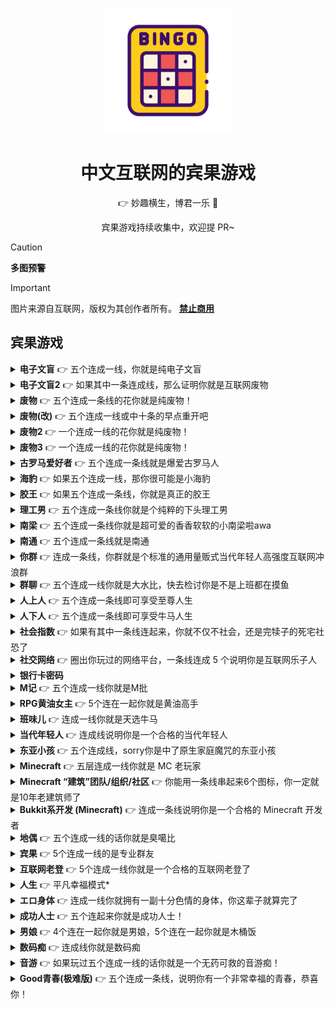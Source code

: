 <p align="center">
  <a href="https://github.com/tuanzisama/chinese-bingo-game">
    <img src="./assets/repo-icon.png" width="200" height="200" alt="Chinese Bingo Game">
  </a>
</p>

<div align="center">
  
# 中文互联网的宾果游戏

👉 妙趣横生，博君一乐 🤣

宾果游戏持续收集中，欢迎提 PR~

</div>

> [!CAUTION]
> **多图预警**

> [!IMPORTANT]  
> 图片来源自互联网，版权为其创作者所有。
> <u>**禁止商用**</u>

## 宾果游戏

<details>
  <summary><b>电子文盲</b> 👉 五个连成一线，你就是纯电子文盲</summary>
  
  ![电子文盲](./bingo-games/电子文盲.jpeg)
</details>

<details>
  <summary><b>电子文盲2</b> 👉 如果其中一条连成线，那么证明你就是互联网废物</summary>
  
  ![电子文盲2](./bingo-games/电子文盲2.jpg)
</details>

<details>
  <summary><b>废物</b> 👉 五个连成一条线的花你就是纯废物！</summary>
  
  ![废物](./bingo-games/废物.png)
</details>

<details>
  <summary><b>废物(改)</b> 👉 五个连成一线或中十条的早点重开吧</summary>
  
  ![废物(改)](./bingo-games/废物(改).png)
</details>

<details>
  <summary><b>废物2</b> 👉 一个连成一线的花你就是纯废物！</summary>
  
  ![废物宾果2](./bingo-games/废物2.jpeg)
</details>

<details>
  <summary><b>废物3</b> 👉 一个连成一线的花你就是纯废物！</summary>
  
  ![废物宾果2](./bingo-games/废物3.jpg)
</details>

<details>
  <summary><b>古罗马爱好者</b> 👉 五个连成一条线就是爆爱古罗马人</summary>
  
  ![古罗马爱好者](./bingo-games/古罗马爱好者.png)
</details>

<details>
  <summary><b>海豹</b> 👉 如果五个连成一线，那你很可能是小海豹</summary>
  
  ![海豹](./bingo-games/海豹.jpg)
</details>

<details>
  <summary><b>胶王</b> 👉 如果五个连成一条线，你就是真正的胶王</summary>
  
  ![胶王](./bingo-games/胶王.jpg)
</details>

<details>
  <summary><b>理工男</b> 👉 五个连成一条线你就是个纯粹的下头理工男</summary>
  
  ![理工男](./bingo-games/理工男.jpg)
</details>

<details>
  <summary><b>南梁</b> 👉 五个连成一条线你就是超可爱的香香软软的小南梁啦awa</summary>
  
  ![南梁](./bingo-games/南梁.jpg)
</details>

<details>
  <summary><b>南通</b> 👉 五个连成一条线就是南通</summary>
  
  ![南通](./bingo-games/南通.jpg)
</details>

<details>
  <summary><b>你群</b> 👉 连成一条线，你群就是个标准的通用量贩式当代年轻人高强度互联网冲浪群</summary>
  
  ![你群](./bingo-games/你群.jpg)
</details>

<details>
  <summary><b>群聊</b> 👉 五个连成一线你就是大水比，快去检讨你是不是上班都在摸鱼</summary>
  
  ![群聊](./bingo-games/群聊.jpg)
</details>

<details>
  <summary><b>人上人</b> 👉 五个连成一条线即可享受至尊人生</summary>
  
  ![人上人](./bingo-games/人上人.jpg)
</details>

<details>
  <summary><b>人下人</b> 👉 五个连成一条线即可享受牛马人生</summary>
  
  ![人下人](./bingo-games/人下人.jpg)
</details>

<details>
  <summary><b>社会指数</b> 👉 如果有其中一条线连起来，你就不仅不社会，还是完犊子的死宅社恐了</summary>
  
  ![社会指数](./bingo-games/社会指数.jpg)
</details>

<details>
  <summary><b>社交网络</b> 👉 圈出你玩过的网络平台，一条线连成 5 个说明你是互联网乐子人</summary>
  
  ![社交网络](./bingo-games/社交网络.jpg)
</details>

<details>
  <summary><b>银行卡密码</b></summary>
  
  ![银行卡密码](./bingo-games/银行卡密码.jpg)
</details>

<details>
  <summary><b>M记</b> 👉 五个连成一线你就是M批</summary>
  
  ![M记](./bingo-games/M记.jpg)
</details>

<details>
  <summary><b>RPG黄油女主</b> 👉 5个连在一起你就是黄油高手</summary>
  
  ![RPG黄油女主](./bingo-games/RPG黄油女主.jpg)
</details>

<details>
  <summary><b>班味儿</b> 👉 连成一线你就是天选牛马</summary>
  
  ![班味儿](./bingo-games/班味儿.png)
</details>

<details>
  <summary><b>当代年轻人</b> 👉 连成线说明你是一个合格的当代年轻人</summary>
  
  ![当代年轻人](./bingo-games/当代年轻人.jpg)
</details>

<details>
  <summary><b>东亚小孩</b> 👉 五个连成线，sorry你是中了原生家庭魔咒的东亚小孩</summary>
  
  ![东亚小孩](./bingo-games/东亚小孩.jpg)
</details>

<details>
  <summary><b>Minecraft</b> 👉 五层连成一线你就是 MC 老玩家</summary>
  
  ![Minecraft](./bingo-games/Minecraft.jpg)
</details>

<details>
  <summary><b>Minecraft “建筑”团队/组织/社区</b> 👉 你能用一条线串起来6个图标，你一定就是10年老建筑师了</summary>
  
  ![Minecraft “建筑”团队/组织/社区](./bingo-games/Minecraft建筑团队.jpg)
</details>

<details>
  <summary><b>Bukkit系开发 (Minecraft)</b> 👉 连成一条线说明你是一个合格的 Minecraft 开发者</summary>
  
  ![Minecraft “建筑”团队/组织/社区](./bingo-games/Bukkit系开发.jpg)
</details>

<details>
  <summary><b>地偶</b> 👉 五个连成一线的话你就是臭噶比</summary>
  
  ![地偶](./bingo-games/地偶.jpg)
</details>

<details>
  <summary><b>宾果</b> 👉 5个连成一线的是专业群友</summary>
  
  ![宾果](./bingo-games/宾果.jpg)
</details>

<details>
  <summary><b>互联网老登</b> 👉 5个连成一线你就是一个合格的互联网老登了</summary>
  
  ![互联网老登](./bingo-games/互联网老登.jpg)
</details>

<details>
  <summary><b>人生</b> 👉 平凡幸福模式*</summary>
  
  ![人生](./bingo-games/人生.jpg)
</details>

<details>
  <summary><b>エロ身体</b> 👉 连成一线你就拥有一副十分色情的身体，你这辈子就算完了</summary>
  
  ![エロ身体](./bingo-games/エロ身体.jpg)
</details>

<details>
  <summary><b>成功人士</b> 👉 五个连起来你就是成功人士！</summary>
  
  ![成功人士](./bingo-games/成功人士.jpg)
</details>

<details>
  <summary><b>男娘</b> 👉 4个连在一起你就是男娘，5个连在一起你就是木桶饭</summary>
  
  ![男娘](./bingo-games/男娘.jpg)
</details>

<details>
  <summary><b>数码痴</b> 👉 连成线你就是数码痴</summary>
  
  ![数码痴](./bingo-games/数码痴.jpg)
</details>

<details>
  <summary><b>音游</b> 👉 如果玩过五个连成一线的话你就是一个无药可救的音游痴！</summary>
  
  ![音游](./bingo-games/音游.jpg)
</details>

<details>
  <summary><b>Good青春(极难版)</b> 👉 五个连成一条线，说明你有一个非常幸福的青春，恭喜你！</summary>
  
  ![Good青春(极难版)](./bingo-games/Good青春(极难版).jpg)
</details>
